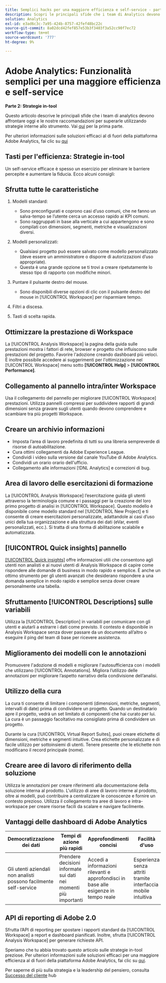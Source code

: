 ```yaml
---
title: Semplici hacks per una maggiore efficienza e self-service - parte due
description: Scopri le principali sfide che i team di Analytics devono affrontare oggi e le nostre raccomandazioni per superarle utilizzando strategie interne allo strumento.
solution: Analytics
exl-id: e3ad6c3c-7a95-424b-8757-42fef48bc22c
source-git-commit: 8a02dcd42fef857e53b3f3403f3a52cc90f7ec72
workflow-type: tm+mt
source-wordcount: '777'
ht-degree: 9%

---
```


# Adobe Analytics: Funzionalità semplici per una maggiore efficienza e self-service

**Parte 2: Strategie in-tool**

Questo articolo descrive le principali sfide che i team di analytics devono affrontare oggi e le nostre raccomandazioni per superarle utilizzando strategie interne allo strumento. Vai [qui](/help/strategy/analytics-simple-hacks-for-efficiency-part-one.md) per la prima parte.

Per ulteriori informazioni sulle soluzioni efficaci al di fuori della piattaforma Adobe Analytics, fai clic su [qui](https://docs.google.com/document/d/1fSrC/_yHW04K61K0Phe4dtg1nCU4jDsqrHWc8KVvsJWk/edit?usp=sharing)

## Tasti per l&#39;efficienza: Strategie in-tool

Un self-service efficace è spesso un esercizio per eliminare le barriere percepite e aumentare la fiducia. Ecco alcuni consigli:

## Sfrutta tutte le caratteristiche

1. Modelli standard:

   * Sono preconfigurati e coprono casi d’uso comuni, che ne fanno un salva-tempo se l’utente cerca un accesso rapido ai KPI comuni.
   * Sono raggruppati in base alla verticale a cui appartengono e sono compilati con dimensioni, segmenti, metriche e visualizzazioni diversi.

1. Modelli personalizzati:

   * Qualsiasi progetto può essere salvato come modello personalizzato (deve essere un amministratore o disporre di autorizzazioni d’uso appropriate).
   * Questa è una grande opzione se ti trovi a creare ripetutamente lo stesso tipo di rapporto con modifiche minori.

1. Puntare il pulsante destro del mouse.

   * Sono disponibili diverse opzioni di clic con il pulsante destro del mouse in [!UICONTROL Workspace] per risparmiare tempo.

1. Filtri a discesa.

1. Tasti di scelta rapida.

## Ottimizzare la prestazione di Workspace

La [!UICONTROL Analysis Workspace] la pagina della guida sulle prestazioni mostra i fattori di rete, browser e progetto che influiscono sulle prestazioni del progetto. Favorire l&#39;adozione creando dashboard più veloci. È inoltre possibile accedere ai suggerimenti per l&#39;ottimizzazione nel [!UICONTROL Workspace] menu sotto **[!UICONTROL Help]** > **[!UICONTROL Performance]**.

## Collegamento al pannello intra/inter Workspace

Usa il collegamento del pannello per migliorare [!UICONTROL Workspace] prestazioni. Utilizza pannelli compressi per suddividere rapporti di grandi dimensioni senza gravare sugli utenti quando devono comprendere e scambiare tra più progetti Workspace.

## Creare un archivio informazioni

* Imposta l’area di lavoro predefinita di tutti su una libreria sempreverde di risorse di autoabilitazione.
* Cura ottimi collegamenti da Adobe Experience League.
* Condividi i video sulla versione dal canale YouTube di Adobe Analytics.
* Condividi un orario orario dell&#39;ufficio.
* Collegamento alle informazioni [!DNL Analytics] e correzioni di bug.

## Area di lavoro delle esercitazioni di formazione

La [!UICONTROL Analysis Workspace] l’esercitazione guida gli utenti attraverso la terminologia comune e i passaggi per la creazione del loro primo progetto di analisi in [!UICONTROL Workspace]. Questo modello è disponibile come modello standard nel [!UICONTROL New Project] e ti consente di creare esercitazioni personalizzate, adattandole ai casi d’uso unici della tua organizzazione e alla struttura dei dati (eVar, eventi personalizzati, ecc.). Si tratta di una forma di abilitazione scalabile e automatizzata.

## [!UICONTROL Quick insights] pannello

[[!UICONTROL Quick insights]](https://experienceleague.adobe.com/docs/analytics/analyze/analysis-workspace/panels/quickinsight.html?lang=en) offre informazioni utili che consentono agli utenti non analisti e ai nuovi utenti di Analysis Workspace di capire come rispondere alle domande di business in modo rapido e semplice. È anche un ottimo strumento per gli utenti avanzati che desiderano rispondere a una domanda semplice in modo rapido e semplice senza dover creare personalmente una tabella.

## Sfruttamento [!UICONTROL Descriptions] sulle variabili

Utilizza la [!UICONTROL Description] in variabili per comunicare con gli utenti e aiutarli a estrarre i dati come previsto. Il contesto è disponibile in Analysis Workspace senza dover passare da un documento all’altro o eseguire il ping del team di base per ricevere assistenza.

## Miglioramento dei modelli con le annotazioni

Promuovere l&#39;adozione di modelli e migliorare l&#39;autosufficienza con i modelli che utilizzano [!UICONTROL Annotations]. Migliora l’utilizzo delle annotazioni per migliorare l’aspetto narrativo della condivisione dell’analisi.

## Utilizzo della cura

La cura ti consente di limitare i componenti (dimensioni, metriche, segmenti, intervalli di date) prima di condividere un progetto. Quando un destinatario apre il progetto, vedrà un set limitato di componenti che hai curato per lui. La cura è un passaggio facoltativo ma consigliato prima di condividere un progetto.

Durante la cura [!UICONTROL Virtual Report Suites], puoi creare etichette di dimensioni, metriche e segmenti intuitive. Crea etichette personalizzate e di facile utilizzo per sottoinsiemi di utenti. Tenere presente che le etichette non modificano il record principale (nome).

## Creare aree di lavoro di riferimento della soluzione

Utilizza le annotazioni per creare riferimenti alla documentazione della soluzione interna al prodotto. L&#39;utilizzo di aree di lavoro interne al prodotto, oltre ai modelli, può contribuire a centralizzare le conoscenze e fornire un contesto prezioso. Utilizza il collegamento tra aree di lavoro e intra-workspace per creare risorse facili da scalare e navigare facilmente.

## Vantaggi delle dashboard di Adobe Analytics

| Democratizzazione dei dati | Tempi di azione più rapidi | Approfondimenti concisi | Facilità d&#39;uso |
| --- | --- | --- | --- |
| Gli utenti aziendali non analisti possono facilmente self-service | Prendere decisioni informate sui dati nei momenti più importanti | Accedi a informazioni rilevanti e approfondisci in base alle esigenze in tempo reale | Esperienza senza attriti tramite interfaccia mobile intuitiva |

## API di reporting di Adobe 2.0

Sfrutta l’API di reporting per spostare i rapporti standard da [!UICONTROL Workspace] a report e dashboard pianificati. Inoltre, sfrutta [!UICONTROL Analysis Workspace] per generare richieste API.

Speriamo che tu abbia trovato questo articolo sulle strategie in-tool preziose. Per ulteriori informazioni sulle soluzioni efficaci per una maggiore efficienza al di fuori della piattaforma Adobe Analytics, fai clic su [qui](https://docs.google.com/document/d/1fSrC/_yHW04K61K0Phe4dtg1nCU4jDsqrHWc8KVvsJWk/edit?usp=sharing).

Per saperne di più sulla strategia e la leadership del pensiero, consulta [Successo del cliente](https://experienceleague.corp.adobe.com/docs/customer-success/customer-success/overview.html) hub
